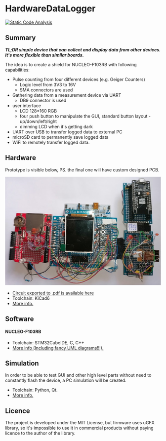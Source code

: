 # HardwareDataLogger

[![Static Code Analysis](https://github.com/RobertGawron/HardwareDataLogger/workflows/Static%20Code%20Analysis/badge.svg)](https://github.com/RobertGawron/HardwareDataLogger/actions?query=workflow%3A%22Static+Code+Analysis%22)

<!-- Tests were removed
 [![Unit Tests](https://github.com/RobertGawron/HardwareDataLogger/workflows/Unit%20Tests/badge.svg)](https://github.com/RobertGawron/HardwareDataLogger/actions?query=workflow%3A%22Unit+Tests%22)
-->


## Summary

**_TL;DR simple device that can collect and display data from other devices. It's more flexible than similar boards._**

The idea is to create a shield for NUCLEO-F103RB with following capabilities:
- Pulse counting from four different devices (e.g. Geiger Counters)
    - Logic level from 3V3 to 16V
    - SMA connectors are used
- Gathering data from a measurement device via UART
    - DB9 connector is used
- user interface
    - LCD 128*160 RGB
    - four push button to manipulate the GUI, standard button layout - up/down/left/right
    - dimming LCD when it's getting dark
- UART over USB to transfer logged data to external PC
- microSD card to permanently save logged data
- WiFi to remotely transfer logged data.

## Hardware

Prototype is visible below, PS. the final one will have custom designed PCB.

![Picture of Hardware Data Logger](./Documentation/Pictures/Device_03_09_2021.jpg)

* [Circuit exported to .pdf is available here](./Documentation/Circuit/Logger.pdf)
* Toolchain: KiCad6
* [More info.](./Hardware/Logger/README.md)

## Software

#### NUCLEO-F103RB
* Toolchain: STM32CubeIDE, C, C++
* [More info (Including fancy UML diagrams!!!).](./Software/NUCLEO-F103RB/README.md)


## Simulation

In order to be able to test GUI and other high level parts without need to constantly flash the device, a PC simulation will be created.

* Toolchain: Python, Qt.
* [More info.](./Simulation/FirmwarePCSimulator/README.md)

## Licence

The project is developed under the MIT License, but firmware uses uGFX library, so it's impossible to use it in commercial products without paying licence to the author of the library.